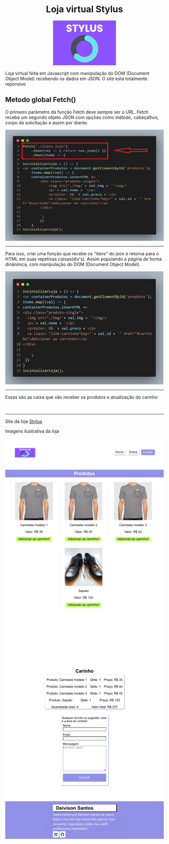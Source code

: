 
<div style="text-align:center;"><h1>Loja virtual Stylus</h1>
 <img src="https://github.com/Deivison1/Loja-Stylus/blob/main/img/Logo2-1.png">
</div>

<p>Loja virtual feita em Javascript com manipulação do DOM (Document Object Model) recebendo os dados em JSON.
O site está totalmente reponsivo</p>

<h2>Metodo global Fetch()</h2>
<p>O primeiro parâmetro da função Fetch deve sempre ser o URL. Fetch recebe um segundo objeto JSON com opções como método, cabeçalhos, corpo da solicitação e assim por diante.</p>
<img src="https://github.com/Deivison1/Loja-Stylus/blob/main/img/print/fetch.png"alt="print-exemplo">
<br>
<hr>
<p>Para isso, criei uma função que recebe os "itens" do json e retorna para o HTML em suas repetivas caixas(div's). Assim populando a página de forma dinânimca, com manipulação do DOM (Document Object Model).</p>
 <img src="https://github.com/Deivison1/Loja-Stylus/blob/main/img/print/carregar-conteudo.png" alt= "">
 <br>
 <hr>
 <p> Essas são as caixa que vão receber os produtos e atualização do carinho</p>
 <img src="https://github.com/Deivison1/Loja-Stylus/blob/main/pdf/Exerc%C3%ADcios_%20treinando%20flex%20box.pdf" alt="">
 <hr>
 <p> Site da loja <a href="https://deivison1.github.io/Loja-Stylus/">Stylus<a/></p>
 <p>Imagens ilustrativa da loja</p>
 <img src="https://github.com/Deivison1/Loja-Stylus/blob/main/img/home.png" alt="">
 <img src="https://github.com/Deivison1/Loja-Stylus/blob/main/img/carrinho.png" alt="">
